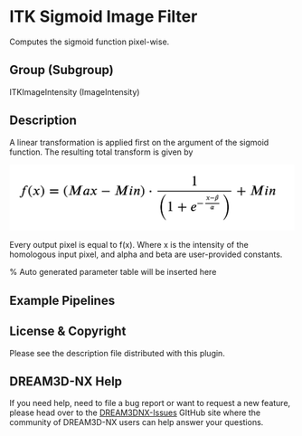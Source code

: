 # ITK Sigmoid Image Filter

Computes the sigmoid function pixel-wise.

## Group (Subgroup)

ITKImageIntensity (ImageIntensity)

## Description

A linear transformation is applied first on the argument of the sigmoid function. The resulting total transform is given by

![Images/ITKSigmoidImage_Equation.png](Images/ITKSigmoidImage_Equation.png)

Every output pixel is equal to f(x). Where x is the intensity of the homologous input pixel, and alpha and beta are user-provided constants.

% Auto generated parameter table will be inserted here

## Example Pipelines

## License & Copyright

Please see the description file distributed with this plugin.

## DREAM3D-NX Help

If you need help, need to file a bug report or want to request a new feature, please head over to the [DREAM3DNX-Issues](https://github.com/BlueQuartzSoftware/DREAM3DNX-Issues/discussions) GItHub site where the community of DREAM3D-NX users can help answer your questions.
